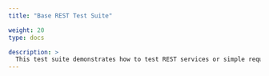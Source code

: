 ```yaml
---
title: "Base REST Test Suite"

weight: 20
type: docs

description: >
  This test suite demonstrates how to test REST services or simple request/response examples.
---
```


